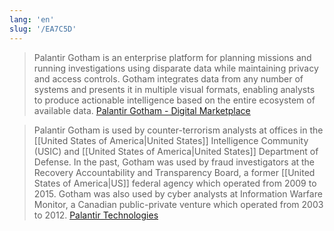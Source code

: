 ```yaml
---
lang: 'en'
slug: '/EA7C5D'
---
```


> Palantir Gotham is an enterprise platform for planning missions and running investigations using disparate data while maintaining privacy and access controls. Gotham integrates data from any number of systems and presents it in multiple visual formats, enabling analysts to produce actionable intelligence based on the entire ecosystem of available data. [Palantir Gotham - Digital Marketplace](https://www.digitalmarketplace.service.gov.uk/g-cloud/services/668463552506354)

> Palantir Gotham is used by counter-terrorism analysts at offices in the [[United States of America|United States]] Intelligence Community (USIC) and [[United States of America|United States]] Department of Defense. In the past, Gotham was used by fraud investigators at the Recovery Accountability and Transparency Board, a former [[United States of America|US]] federal agency which operated from 2009 to 2015. Gotham was also used by cyber analysts at Information Warfare Monitor, a Canadian public-private venture which operated from 2003 to 2012. [Palantir Technologies](https://en.wikipedia.org/wiki/Palantir_Technologies)
